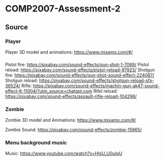# COMP2007-Assessment-2
## Source
### Player
Player 3D model and animations: https://www.mixamo.com/#/

###
Pistol fire: https://pixabay.com/sound-effects/gun-shot-1-7069/
Pistol reload: https://pixabay.com/sound-effects/pistol-reload-97923/
Shotgun fire: https://pixabay.com/sound-effects/gun-shot-sound-effect-224087/ 
Shotgun reload: https://pixabay.com/sound-effects/shotgun-reload-sfx-36524/
Rifle: https://pixabay.com/sound-effects/machin-gun-ak47-sound-effect-6-11004/?utm_source=chatgpt.com
Rifel reload: https://pixabay.com/sound-effects/assault-rifle-reload-104296/

### Zombie
Zombie 3D model and Animations: https://www.mixamo.com/#/

Zombie Sound: https://pixabay.com/sound-effects/zombie-15965/

### Menu background music
Music: https://www.youtube.com/watch?v=HIsU_U0uIqU
